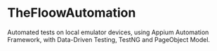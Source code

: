 # TheFloowAutomation
Automated tests on local emulator devices, using Appium Automation Framework, with Data-Driven Testing, TestNG and PageObject Model.
